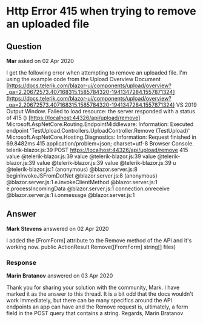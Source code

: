 # Http Error 415 when trying to remove an uploaded file

## Question

**Mar** asked on 02 Apr 2020

I get the following error when attempting to remove an uploaded file. I'm using the example code from the Upload Overview Document [https://docs.telerik.com/blazor-ui/components/upload/overview?_ga=2.20672573.407168315.1585784320-1941347284.1557871324](https://docs.telerik.com/blazor-ui/components/upload/overview?_ga=2.20672573.407168315.1585784320-1941347284.1557871324) VS 2019 Output Window. Failed to load resource: the server responded with a status of 415 () [[https://localhost:44326/api/upload/remove]](https://localhost:44326/api/upload/remove]) Microsoft.AspNetCore.Routing.EndpointMiddleware: Information: Executed endpoint 'TestUpload.Controllers.UploadController.Remove (TestUpload)' Microsoft.AspNetCore.Hosting.Diagnostics: Information: Request finished in 69.8482ms 415 application/problem+json; charset=utf-8 Browser Console. telerik-blazor.js:39 POST [https://localhost:44326/api/upload/remove](https://localhost:44326/api/upload/remove) 415 value @telerik-blazor.js:39 value @telerik-blazor.js:39 value @telerik-blazor.js:39 value @telerik-blazor.js:39 value @telerik-blazor.js:39 u @telerik-blazor.js:1 (anonymous) @blazor.server.js:8 beginInvokeJSFromDotNet @blazor.server.js:8 (anonymous) @blazor.server.js:1 e.invokeClientMethod @blazor.server.js:1 e.processIncomingData @blazor.server.js:1 connection.onreceive @blazor.server.js:1 i.onmessage @blazor.server.js:1

## Answer

**Mark Stevens** answered on 02 Apr 2020

I added the [FromForm] attribute to the Remove method of the API and it's working now. public ActionResult Remove([FromForm] string[] files)

### Response

**Marin Bratanov** answered on 03 Apr 2020

Thank you for sharing your solution with the community, Mark. I have marked it as the answer to this thread. It is a bit odd that the docs wouldn't work immediately, but there can be many specifics around the API endpoints an app can have and the Remove request is, ultimately, a form field in the POST query that contains a string. Regards, Marin Bratanov
